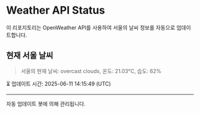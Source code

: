 
# Weather API Status

이 리포지토리는 OpenWeather API를 사용하여 서울의 날씨 정보를 자동으로 업데이트합니다.

## 현재 서울 날씨
> 서울의 현재 날씨: overcast clouds, 온도: 21.03°C, 습도: 62%

⏳ 업데이트 시간: 2025-06-11 14:15:49 (UTC)

---
자동 업데이트 봇에 의해 관리됩니다.
